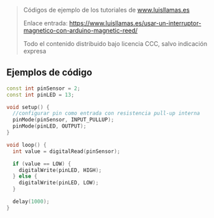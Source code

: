 > Códigos de ejemplo de los tutoriales de www.luisllamas.es
>
> Enlace entrada: https://www.luisllamas.es/usar-un-interruptor-magnetico-con-arduino-magnetic-reed/
>
> Todo el contenido distribuido bajo licencia CCC, salvo indicación expresa

## Ejemplos de código
```cpp
const int pinSensor = 2;
const int pinLED = 13;

void setup() {
  //configurar pin como entrada con resistencia pull-up interna
  pinMode(pinSensor, INPUT_PULLUP);
  pinMode(pinLED, OUTPUT);
}

void loop() {
  int value = digitalRead(pinSensor);

  if (value == LOW) {
    digitalWrite(pinLED, HIGH);
  } else {
    digitalWrite(pinLED, LOW);
  }

  delay(1000);
}
```


